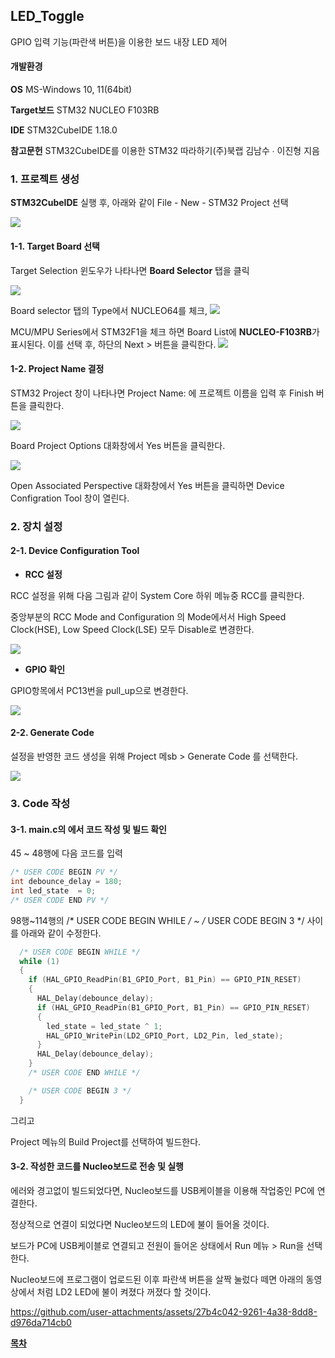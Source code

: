 ## LED_Toggle

GPIO 입력 기능(파란색 버튼)을 이용한 보드 내장 LED 제어 

#### 개발환경

**OS** MS-Windows 10, 11(64bit)

**Target보드** STM32 NUCLEO F103RB

**IDE** STM32CubeIDE 1.18.0

**참고문헌** STM32CubeIDE를 이용한 STM32 따라하기(주)북랩 김남수 ∙ 이진형 지음 

### 1. 프로젝트 생성

**STM32CubeIDE** 실행 후, 아래와 같이 File - New - STM32 Project 선택 

![](./img/file_new_stm32project.png)

#### 1-1. Target Board 선택

Target Selection 윈도우가 나타나면 **Board Selector** 탭을 클릭

![](./img/board_selector1.png)


Board selector 탭의 Type에서 NUCLEO64를 체크,
![](./img/board_selector2.png)

 MCU/MPU Series에서 STM32F1을 체크 하면 Board List에 **NUCLEO-F103RB**가 표시된다.  이를 선택 후, 하단의 Next > 버튼을 클릭한다.
 ![](./img/board_selector3.png)


#### 1-2. Project Name 결정

STM32 Project 창이 나타나면 Project Name: 에 프로젝트 이름을 입력 후 Finish 버튼을 클릭한다. 

![](./img/project_name.png)

Board Project Options 대화창에서 Yes 버튼을 클릭한다.


![](./img/board_project_options.png)

Open Associated Perspective 대화창에서 Yes 버튼을 클릭하면 Device Configration Tool 창이 열린다.

### 2. 장치 설정
#### 2-1. Device Configuration Tool

- **RCC 설정**

RCC 설정을 위해 다음 그림과 같이 System Core 하위 메뉴중 RCC를 클릭한다.

중앙부분의 RCC Mode and Configuration 의 Mode에서서 High Speed Clock(HSE), Low Speed Clock(LSE) 모두 Disable로 변경한다.

![](./img/RCC.png)


- **GPIO 확인**

GPIO항목에서 PC13번을 pull_up으로 변경한다.

![](./img/GPIO_PC13_Pull_up.png)

#### 2-2. Generate Code
  설정을 반영한 코드 생성을 위해 Project 메sb > Generate Code 를 선택한다. 
  
![](./img/generate_code.png)

### 3. Code 작성

#### 3-1. main.c의 에서 코드 작성 및 빌드 확인
45 ~ 48행에 다음 코드를 입력

```c
/* USER CODE BEGIN PV */
int debounce_delay = 180;
int led_state  = 0;
/* USER CODE END PV */
```

98행~114행의 /* USER CODE BEGIN WHILE */ ~  /* USER CODE BEGIN 3 */ 사이를 아래와 같이 수정한다.

```c
  /* USER CODE BEGIN WHILE */
  while (1)
  {
    if (HAL_GPIO_ReadPin(B1_GPIO_Port, B1_Pin) == GPIO_PIN_RESET)
    {
      HAL_Delay(debounce_delay);
      if (HAL_GPIO_ReadPin(B1_GPIO_Port, B1_Pin) == GPIO_PIN_RESET)
      {
        led_state = led_state ^ 1;
        HAL_GPIO_WritePin(LD2_GPIO_Port, LD2_Pin, led_state);
      }
      HAL_Delay(debounce_delay);
    }
    /* USER CODE END WHILE */

    /* USER CODE BEGIN 3 */
  }
```

그리고 

Project 메뉴의 Build Project를 선택하여 빌드한다. 

#### 3-2. 작성한 코드를 Nucleo보드로 전송 및 실행

에러와 경고없이 빌드되었다면, Nucleo보드를 USB케이블을 이용해 작업중인 PC에 연결한다. 

정상적으로 연결이 되었다면 Nucleo보드의 LED에 불이 들어올 것이다.

보드가 PC에 USB케이블로 연결되고 전원이 들어온 상태에서 Run 메뉴 > Run을 선택한다.

Nucleo보드에 프로그램이 업로드된 이후 파란색 버튼을 살짝 눌렀다 떼면 아래의 동영상에서 처럼 LD2 LED에 불이 켜졌다 꺼졌다 할 것이다.

https://github.com/user-attachments/assets/27b4c042-9261-4a38-8dd8-d976da714cb0

[**목차**](../README.md) 
